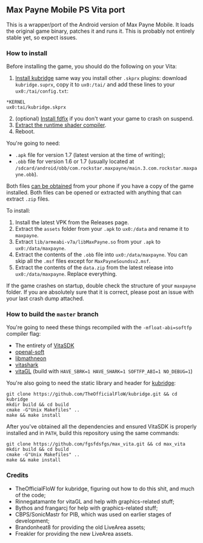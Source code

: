 ## Max Payne Mobile PS Vita port

This is a wrapper/port of the Android version of Max Payne Mobile. It loads the original game binary, patches it and runs it.
This is probably not entirely stable yet, so expect issues.

### How to install

Before installing the game, you should do the following on your Vita:
1. [Install kubridge](https://github.com/TheOfficialFloW/kubridge/releases/) same way you install other `.skprx` plugins: download `kubridge.suprx`, copy it to `ux0:/tai/` and add these lines to your `ux0:/tai/config.txt`:
```
*KERNEL
ux0:tai/kubridge.skprx
```
2. (optional) [Install fdfix](https://github.com/TheOfficialFloW/FdFix) if you don't want your game to crash on suspend.
2. [Extract the runtime shader compiler](https://samilops2.gitbook.io/vita-troubleshooting-guide/shader-compiler/extract-libshacccg.suprx).
3. Reboot.

You're going to need:
* `.apk` file for version 1.7 (latest version at the time of writing);
* `.obb` file for version 1.6 or 1.7 (usually located at `/sdcard/android/obb/com.rockstar.maxpayne/main.3.com.rockstar.maxpayne.obb`).

Both files [can be obtained](https://stackoverflow.com/questions/11012976/how-do-i-get-the-apk-of-an-installed-app-without-root-access) from your phone if you have a copy of the game installed.
Both files can be opened or extracted with anything that can extract `.zip` files.

To install:
1. Install the latest VPK from the Releases page.
2. Extract the `assets` folder from your `.apk` to `ux0:/data` and rename it to `maxpayne`.
3. Extract `lib/armeabi-v7a/libMaxPayne.so` from your `.apk` to `ux0:/data/maxpayne`.
4. Extract the contents of the `.obb` file into `ux0:/data/maxpayne`. You can skip all the `.msf` files except for `MaxPayneSoundsv2.msf`.
5. Extract the contents of the `data.zip` from the latest release into `ux0:/data/maxpayne`. Replace everything.

If the game crashes on startup, double check the structure of your `maxpayne` folder. If you are absolutely sure that it is correct, please post an issue with your last crash dump attached.

### How to build the `master` branch

You're going to need these things recompiled with the `-mfloat-abi=softfp` compiler flag:
* The entirety of [VitaSDK](https://github.com/vitasdk/buildscripts/actions/runs/488000025)
* [openal-soft](https://github.com/isage/openal-soft/tree/vita-1.19.1)
* [libmathneon](https://github.com/Rinnegatamante/math-neon)
* [vitashark](https://github.com/Rinnegatamante/vitaShaRK)
* [vitaGL](https://github.com/Rinnegatamante/vitaGL/tree/gtasa/) (build with `HAVE_SBRK=1 HAVE_SHARK=1 SOFTFP_ABI=1 NO_DEBUG=1`)

You're also going to need the static library and header for [kubridge](https://github.com/TheOfficialFloW/kubridge):
```
git clone https://github.com/TheOfficialFloW/kubridge.git && cd kubridge
mkdir build && cd build
cmake -G"Unix Makefiles" ..
make && make install
```

After you've obtained all the dependencies and ensured VitaSDK is properly installed and in `PATH`, build this repository using the same commands:
```
git clone https://github.com/fgsfdsfgs/max_vita.git && cd max_vita
mkdir build && cd build
cmake -G"Unix Makefiles" ..
make && make install
```

### Credits

* TheOfficialFloW for kubridge, figuring out how to do this shit, and much of the code;
* Rinnegatamante for vitaGL and help with graphics-related stuff;
* Bythos and frangarcj for help with graphics-related stuff;
* CBPS/SonicMastr for PIB, which was used on earlier stages of development;
* Brandonheat8 for providing the old LiveArea assets;
* Freakler for providing the new LiveArea assets.
